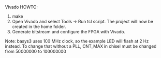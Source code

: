 Vivado HOWTO:

1) make
2) Open Vivado and select Tools -> Run tcl script. The project will now be created in the home folder.
3) Generate bitstream and configure the FPGA with Vivado.  

Note: basys3 uses 100 MHz clock, so the example LED will flash at 2 Hz instead. 
To change that without a PLL, CNT_MAX in chisel must be changed from 50000000 to 100000000
